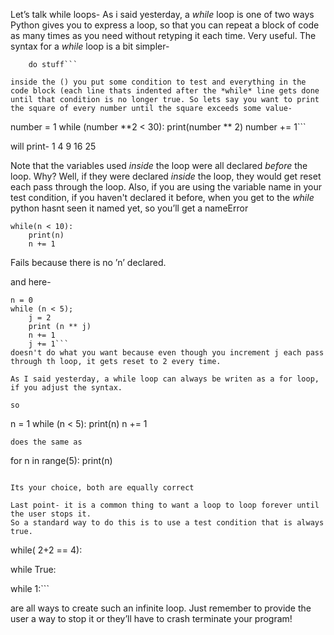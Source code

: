 Let’s talk while loops-
As i said yesterday, a *while* loop is one of two ways Python gives you to express a loop, so that you can repeat a block of code as many times as you need without retyping it each time. Very useful.
The syntax for a *while* loop is a bit simpler-
```while(something remains true):
	do stuff```

inside the () you put some condition to test and everything in the code block (each line thats indented after the *while* line gets done until that condition is no longer true. So lets say you want to print the square of every number until the square exceeds some value-

```

number = 1
while (number **2  < 30):
	print(number ** 2)
	number += 1```

will print-
1
4
9
16
25

Note that the variables used _inside_ the loop were all declared _before_ the loop. 
Why?
Well, if they were declared _inside_ the loop, they would get reset each pass through the loop. Also, if you are using the variable name in your test condition, if you haven't declared it before, when you get to the *while* python hasnt seen it named yet, so you’ll get a nameError

```
while(n < 10):
	print(n)
	n += 1
```
Fails because there is no ’n’ declared.

and here-
```
n = 0
while (n < 5);
	j = 2
	print (n ** j)
	n += 1
	j += 1```
doesn't do what you want because even though you increment j each pass through th loop, it gets reset to 2 every time.

As I said yesterday, a while loop can always be writen as a for loop, if you adjust the syntax. 

so 
```
n = 1
while (n < 5):
	print(n)
	n += 1
``` 
does the same as 
```
for n in range(5):
	print(n)
```

Its your choice, both are equally correct

Last point- it is a common thing to want a loop to loop forever until the user stops it. 
So a standard way to do this is to use a test condition that is always true. 

```
while( 2+2 == 4):

while True:

while 1:```

are all ways to create such an infinite loop. Just remember to provide the user a way to stop it or they’ll have to crash terminate your program!

